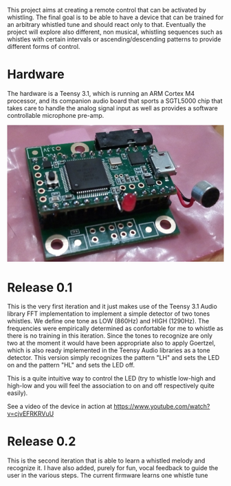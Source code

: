 This project aims at creating a remote control that can be activated by whistling. The final goal is to be able to have a device that can be trained for an arbitrary whistled tune and should react only to that. Eventually the project will explore also different, non musical, whistling sequences such as whistles with certain intervals or ascending/descending patterns to provide different forms of control. 

Hardware
===========

The hardware is a Teensy 3.1, which is running an ARM Cortex M4 processor, and its companion audio board that sports a SGTL5000 chip that takes care to handle the analog signal input as well as provides a software controllable microphone pre-amp.

![Proto](documentation/proto.png)

Release 0.1
===========

This is the very first iteration and it just makes use of the Teensy 3.1 Audio library FFT implementation to implement a simple detector of two tones whistles. We define one tone as LOW (860Hz) and HIGH (1290Hz). The frequencies were empirically determined as confortable for me to whistle as there is no training in this iteration. Since the tones to recognize are only two at the moment it would have been appropriate also to apply Goertzel, which is also ready implemented in the Teensy Audio libraries as a tone detector. This version simply recognizes the pattern "LH" and sets the LED on and the pattern "HL" and sets the LED off.

This is a quite intuitive way to control the LED (try to whistle low-high and high-low and you will feel the association to on and off respectively quite easily).

See a video of the device in action at https://www.youtube.com/watch?v=cjvEFRKRVuU


Release 0.2
===========

This is the second iteration that is able to learn a whistled melody and recognize it. I have also added, purely for fun, vocal feedback to guide the user in the various steps. The current firmware learns one whistle tune 




